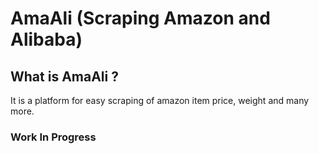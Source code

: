 # AmaAli (Scraping Amazon and Alibaba)

## What is AmaAli ?

It is a platform for easy scraping of amazon item price, weight and many more.

### Work In Progress
